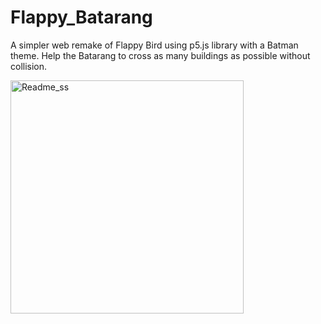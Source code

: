 # Flappy_Batarang

A simpler web remake of Flappy Bird using p5.js library with a Batman theme. 
Help the Batarang to cross as many buildings as possible without collision.

<img width="373" alt="Readme_ss" src="https://user-images.githubusercontent.com/39854726/103478347-0b2c3800-4dec-11eb-847b-44c641c1ac55.png">
